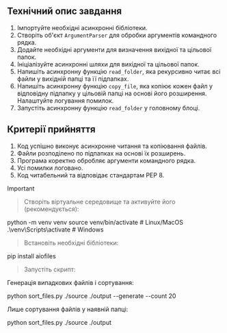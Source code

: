 ## Технічний опис завдання

1. Імпортуйте необхідні асинхронні бібліотеки.
2. Створіть об'єкт `ArgumentParser` для обробки аргументів командного рядка.
3. Додайте необхідні аргументи для визначення вихідної та цільової папок.
4. Ініціалізуйте асинхронні шляхи для вихідної та цільової папок.
5. Напишіть асинхронну функцію `read_folder`, яка рекурсивно читає всі файли у
   вихідній папці та її підпапках.
6. Напишіть асинхронну функцію `copy_file`, яка копіює кожен файл у відповідну
   підпапку у цільовій папці на основі його розширення. Налаштуйте логування
   помилок.
7. Запустіть асинхронну функцію `read_folder` у головному блоці.

## Критерії прийняття

1. Код успішно виконує асинхронне читання та копіювання файлів.
2. Файли розподілено по підпапках на основі їх розширень.
3. Програма коректно обробляє аргументи командного рядка.
4. Усі помилки логовано.
5. Код читабельний та відповідає стандартам PEP 8.

> [!IMPORTANT]

> Створіть віртуальне середовище та активуйте його (рекомендується):

python -m venv venv
source venv/bin/activate # Linux/MacOS
.\venv\Scripts\activate # Windows

> Встановіть необхідні бібліотеки:

pip install aiofiles

> Запустіть скрипт:

Генерація випадкових файлів і сортування:

python sort_files.py ./source ./output --generate --count 20

Лише сортування файлів у наявній папці:

python sort_files.py ./source ./output
